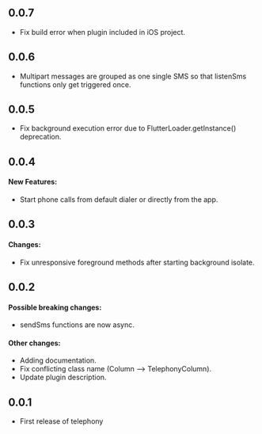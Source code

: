 ## 0.0.7
* Fix build error when plugin included in iOS project.

## 0.0.6
* Multipart messages are grouped as one single SMS so that listenSms functions only get triggered once.

## 0.0.5
* Fix background execution error due to FlutterLoader.getInstance() deprecation.

## 0.0.4

#### New Features:
* Start phone calls from default dialer or directly from the app.

## 0.0.3

#### Changes:
* Fix unresponsive foreground methods after starting background isolate.


## 0.0.2

#### Possible breaking changes:
* sendSms functions are now async.

#### Other changes:
* Adding documentation.
* Fix conflicting class name (Column --> TelephonyColumn).
* Update plugin description.


## 0.0.1

* First release of telephony

